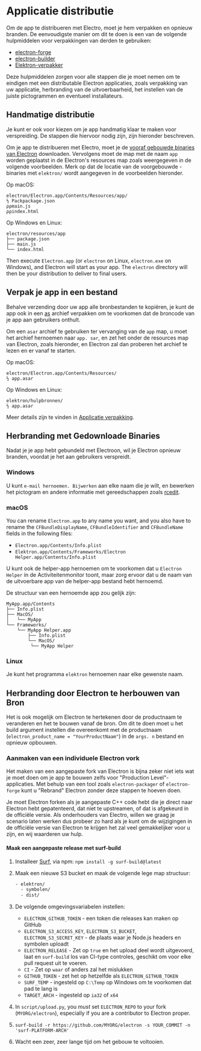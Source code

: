 # Applicatie distributie

Om de app te distribueren met Electro, moet je hem verpakken en opnieuw branden. De eenvoudigste manier om dit te doen is een van de volgende hulpmiddelen voor verpakkingen van derden te gebruiken:

* [electron-forge](https://github.com/electron-userland/electron-forge)
* [electron-builder](https://github.com/electron-userland/electron-builder)
* [Elektron-verpakker](https://github.com/electron/electron-packager)

Deze hulpmiddelen zorgen voor alle stappen die je moet nemen om te eindigen met een distributable Electron applicaties, zoals verpakking van uw applicatie, herbranding van de uitvoerbaarheid, het instellen van de juiste pictogrammen en eventueel installateurs.

## Handmatige distributie

Je kunt er ook voor kiezen om je app handmatig klaar te maken voor verspreiding. De stappen die hiervoor nodig zijn, zijn hieronder beschreven.

Om je app te distribueren met Electro, moet je de [vooraf gebouwde binaries van Electron](https://github.com/electron/electron/releases) downloaden. Vervolgens moet de map met de naam `app` worden geplaatst in de Electron's resources map zoals weergegeven in de volgende voorbeelden. Merk op dat de locatie van de voorgebouwde -binaries met `elektron/` wordt aangegeven in de voorbeelden hieronder.

Op macOS:

```plaintext
electron/Electron.app/Contents/Resources/app/
½ Packpackage.json
ρρmain.js
ρρindex.html
```

Op Windows en Linux:

```plaintext
electron/resources/app
├── package.json
├── main.js
└── index.html
```

Then execute `Electron.app` (or `electron` on Linux, `electron.exe` on Windows), and Electron will start as your app. The `electron` directory will then be your distribution to deliver to final users.

## Verpak je app in een bestand

Behalve verzending door uw app alle bronbestanden te kopiëren, je kunt de app ook in een [as](https://github.com/electron/asar) archief verpakken om te voorkomen dat de broncode van je app aan gebruikers onthult.

Om een `asar` archief te gebruiken ter vervanging van de `app` map, u moet het archief hernoemen naar `app. sar`, en zet het onder de resources map van Electron, zoals hieronder, en Electron zal dan proberen het archief te lezen en er vanaf te starten.

Op macOS:

```plaintext
electron/Electron.app/Contents/Resources/
½ app.asar
```

Op Windows en Linux:

```plaintext
elektron/hulpbronnen/
½ app.asar
```

Meer details zijn te vinden in [Applicatie verpakking](application-packaging.md).

## Herbranding met Gedownloade Binaries

Nadat je je app hebt gebundeld met Electroon, wil je Electron opnieuw branden, voordat je het aan gebruikers verspreidt.

### Windows

U kunt `e-mail hernoemen. Bijwerken` aan elke naam die je wilt, en bewerken het pictogram en andere informatie met gereedschappen zoals [rcedit](https://github.com/electron/rcedit).

### macOS

You can rename `Electron.app` to any name you want, and you also have to rename the `CFBundleDisplayName`, `CFBundleIdentifier` and `CFBundleName` fields in the following files:

* `Electron.app/Contents/Info.plist`
* `Elektron.app/Contents/Frameworks/Electron Helper.app/Contents/Info.plist`

U kunt ook de helper-app hernoemen om te voorkomen dat u `Electron Helper` in de Activiteitenmonitor toont, maar zorg ervoor dat u de naam van de uitvoerbare app van de helper-app bestand hebt hernoemd.

De structuur van een hernoemde app zou gelijk zijn:

```plaintext
MyApp.app/Contents
├── Info.plist
├── MacOS/
│   └── MyApp
└── Frameworks/
    └── MyApp Helper.app
        ├── Info.plist
        └── MacOS/
         └── MyApp Helper
```

### Linux

Je kunt het programma `elektron` hernoemen naar elke gewenste naam.

## Herbranding door Electron te herbouwen van Bron

Het is ook mogelijk om Electron te hertekenen door de productnaam te veranderen en het te bouwen vanaf de bron. Om dit te doen moet u het build argument instellen die overeenkomt met de productnaam (`electron_product_name = "YourProductNaam"`) in de `args. n` bestand en opnieuw opbouwen.

### Aanmaken van een individuele Electron vork

Het maken van een aangepaste fork van Electron is bijna zeker niet iets wat je moet doen om je app te bouwen zelfs voor "Production Level"-applicaties. Met behulp van een tool zoals `electron-packager` of `electron-forge` kunt u "Rebrand" Electron zonder deze stappen te hoeven doen.

Je moet Electron forken als je aangepaste C++ code hebt die je direct naar Electron hebt gepatenteerd, dat niet te upstreamen, of dat is afgekeurd in de officiële versie. Als onderhouders van Electro, willen we graag je scenario laten werken dus probeer zo hard als je kunt om de wijzigingen in de officiële versie van Electron te krijgen het zal veel gemakkelijker voor u zijn, en wij waarderen uw hulp.

#### Maak een aangepaste release met surf-build

1. Installeer [Surf](https://github.com/surf-build/surf), via npm: `npm install -g surf-build@latest`

2. Maak een nieuwe S3 bucket en maak de volgende lege map structuur:

    ```sh
    - elektron/
      - symbolen/
      - dist/
    ```

3. De volgende omgevingsvariabelen instellen:

   * `ELECTRON_GITHUB_TOKEN` - een token die releases kan maken op GitHub
   * `ELECTRON_S3_ACCESS_KEY`, `ELECTRON_S3_BUCKET`, `ELECTRON_S3_SECRET_KEY` - de plaats waar je Node.js headers en symbolen uploadt
   * `ELECTRON_RELEASE` - Zet op `true` en het upload deel wordt uitgevoerd, laat en `surf-build` los van CI-type controles, geschikt om voor elke pull request uit te voeren.
   * `CI` - Zet op `waar` of anders zal het mislukken
   * `GITHUB_TOKEN` - zet het op hetzelfde als `ELECTRON_GITHUB_TOKEN`
   * `SURF_TEMP` - ingesteld op `C:\Temp` op Windows om te voorkomen dat pad te lang is
   * `TARGET_ARCH` - ingesteld op `ia32` of `x64`

4. In `script/upload.py`, you _must_ set `ELECTRON_REPO` to your fork (`MYORG/electron`), especially if you are a contributor to Electron proper.

5. `surf-build -r https://github.com/MYORG/electron -s YOUR_COMMIT -n 'surf-PLATFORM-ARCH'`

6. Wacht een zeer, zeer lange tijd om het gebouw te voltooien.
